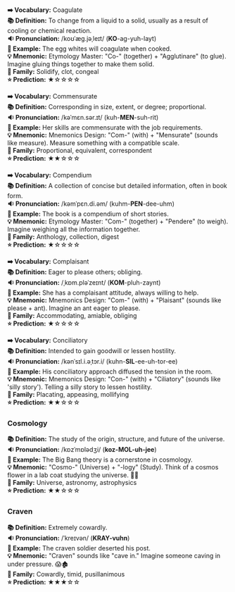 **➡️ Vocabulary:** Coagulate  
**📚 Definition:** To change from a liquid to a solid, usually as a result of cooling or chemical reaction.  
**🔉 Pronunciation:** /koʊˈæɡ.jəˌleɪt/ (**KO**-ag-yuh-layt)  
**📝 Example:** The egg whites will coagulate when cooked.  
**💡 Mnemonic:** Etymology Master: "Co-" (together) + "Agglutinare" (to glue). Imagine gluing things together to make them solid.  
**👥 Family:** Solidify, clot, congeal  
**⭐ Prediction:** ★☆☆☆☆

**➡️ Vocabulary:** Commensurate  
**📚 Definition:** Corresponding in size, extent, or degree; proportional.  
**🔉 Pronunciation:** /kəˈmɛn.sər.ɪt/ (kuh-**MEN**-suh-rit)  
**📝 Example:** Her skills are commensurate with the job requirements.  
**💡 Mnemonic:** Mnemonics Design: "Com-" (with) + "Mensurate" (sounds like measure). Measure something with a compatible scale.  
**👥 Family:** Proportional, equivalent, correspondent  
**⭐ Prediction:** ★★☆☆☆  

**➡️ Vocabulary:** Compendium  
**📚 Definition:** A collection of concise but detailed information, often in book form.  
**🔉 Pronunciation:** /kəmˈpɛn.di.əm/ (kuhm-**PEN**-dee-uhm)  
**📝 Example:** The book is a compendium of short stories.  
**💡 Mnemonic:** Etymology Master: "Com-" (together) + "Pendere" (to weigh). Imagine weighing all the information together.  
**👥 Family:** Anthology, collection, digest  
**⭐ Prediction:** ★☆☆☆☆  

**➡️ Vocabulary:** Complaisant  
**📚 Definition:** Eager to please others; obliging.  
**🔉 Pronunciation:** /ˌkɒm.pləˈzeɪnt/ (**KOM**-pluh-zaynt)  
**📝 Example:** She has a complaisant attitude, always willing to help.  
**💡 Mnemonic:** Mnemonics Design: "Com-" (with) + "Plaisant" (sounds like please + ant). Imagine an ant eager to please.  
**👥 Family:** Accommodating, amiable, obliging  
**⭐ Prediction:** ★☆☆☆☆  

**➡️ Vocabulary:** Conciliatory  
**📚 Definition:** Intended to gain goodwill or lessen hostility.  
**🔉 Pronunciation:** /kənˈsɪl.i.əˌtɔr.i/ (kuhn-**SIL**-ee-uh-tor-ee)  
**📝 Example:** His conciliatory approach diffused the tension in the room.  
**💡 Mnemonic:** Mnemonics Design: "Con-" (with) + "Ciliatory" (sounds like 'silly story'). Telling a silly story to lessen hostility.  
**👥 Family:** Placating, appeasing, mollifying  
**⭐ Prediction:** ★★☆☆☆  

### Cosmology

**📚 Definition:** The study of the origin, structure, and future of the universe.  
**🔉 Pronunciation:** /kɒzˈmɒlədʒi/ (**koz-MOL-uh-jee**)  
**📝 Example:** The Big Bang theory is a cornerstone in cosmology.  
**💡 Mnemonic:** "Cosmo-" (Universe) + "-logy" (Study). Think of a cosmos flower in a lab coat studying the universe. 🌸🔭  
**👥 Family:** Universe, astronomy, astrophysics  
**⭐ Prediction:** ★★☆☆☆  

### Craven

**📚 Definition:** Extremely cowardly.  
**🔉 Pronunciation:** /ˈkreɪvən/ (**KRAY-vuhn**)  
**📝 Example:** The craven soldier deserted his post.  
**💡 Mnemonic:** "Craven" sounds like "cave in." Imagine someone caving in under pressure. 😱🏚️  
**👥 Family:** Cowardly, timid, pusillanimous  
**⭐ Prediction:** ★★★☆☆